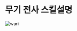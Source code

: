 # 무기 전사 스킬설명

![wari](https://github.com/LeeTaehuny/WoW_Imitation/assets/89491270/71aa0aae-c56e-48ee-90fb-4728c2425c80)
